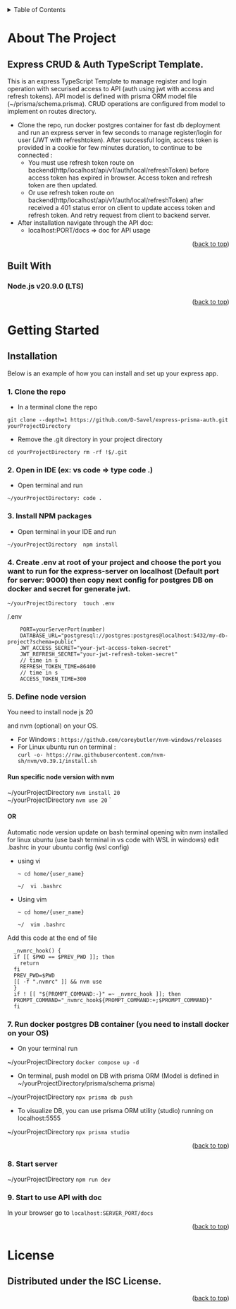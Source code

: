 <!-- TABLE OF CONTENTS -->
<details>
  <summary>Table of Contents</summary>
  <ol>
    <li>
      <a href="#about-the-project">About The Project</a>
      <ul>
        <li><a href="#built-with">Built With</a></li>
      </ul>
    </li>
    <li>
      <a href="#getting-started">Getting Started</a>
      <ul>
         <li><a href="#installation">Installation</a></li>
      </ul>
    </li>
       <li><a href="#license">License</a></li>
  </ol>
</details>



<!-- ABOUT THE PROJECT -->
# About The Project

## Express CRUD & Auth TypeScript Template. 

This is an express TypeScript Template to manage register and login operation with securised access to API (auth using jwt with access and refresh tokens). API model is defined with prisma ORM model file (~/prisma/schema.prisma). CRUD operations are configured from model to implement on routes directory.

+ Clone the repo, run docker postgres container for fast db deployment and run an express server in few seconds to manage register/login for user (JWT with refreshtoken). After successful login, access token is provided in a cookie for few minutes duration, to continue to be connected :  
  - You must use refresh token route on backend(http/localhost/api/v1/auth/local/refreshToken) before access token has expired in browser. Access token and refresh token are then updated.
  - Or use refresh token route on backend(http/localhost/api/v1/auth/local/refreshToken) after received a 401 status error on client to update access token and refresh token. And retry request from client to backend server.
+ After installation navigate through the API doc:
  - localhost:PORT/docs => doc for API usage


<p align="right">(<a href="#readme-top">back to top</a>)</p>


## Built With

### Node.js v20.9.0 (LTS)

<p align="right">(<a href="#readme-top">back to top</a>)</p>


<!-- GETTING STARTED -->
# Getting Started

## Installation

Below is an example of how you can install and set up your express app.

### 1. Clone the repo

- In a terminal clone the repo

`
    git clone --depth=1 https://github.com/D-Savel/express-prisma-auth.git yourProjectDirectory
`
- Remove the .git directory in your project directory

`
    cd yourProjectDirectory
    rm -rf !$/.git
`

### 2. Open in IDE (ex: vs code => type code .)
- Open terminal and run

`
  ~/yourProjectDirectory: code .
`

### 3. Install NPM packages
- Open terminal in your IDE and run

`
  ~/yourProjectDirectory  npm install
 `

### 4. Create .env at root of your project and choose the port you want to run for the express-server on localhost (Default port for server: 9000) then copy next config for postgres DB on docker and secret for generate jwt.

  `~/yourProjectDirectory  touch .env`

  /.env 
  
```
    PORT=yourServerPort(number)
    DATABASE_URL="postgresql://postgres:postgres@localhost:5432/my-db-project?schema=public"
    JWT_ACCESS_SECRET="your-jwt-access-token-secret"
    JWT_REFRESH_SECRET="your-jwt-refresh-token-secret"
    // time in s
    REFRESH_TOKEN_TIME=86400
    // time in s
    ACCESS_TOKEN_TIME=300
```

### 5. Define node version

  You need to install node js 20  

  and nvm (optional) on your OS.  
  - For Windows :
  `https://github.com/coreybutler/nvm-windows/releases`
  - For Linux ubuntu run on terminal :  
  `curl -o- https://raw.githubusercontent.com/nvm-sh/nvm/v0.39.1/install.sh`
  
  #### Run specific node version with nvm

  ~/yourProjectDirectory `nvm install 20`   
  ~/yourProjectDirectory `nvm use 20`
`

  #### OR

  Automatic node version update on bash terminal opening witn nvm installed for linux ubuntu (use bash terminal in vs code with WSL in windows)
  edit .bashrc in your ubuntu config (wsl config)

+  using vi

    `~ cd home/{user_name}`

    `~/  vi .bashrc` 

+  Using vim

      `~ cd home/{user_name}`

      `~/  vim .bashrc `

  Add this code at the end of file
  
```
  _nvmrc_hook() {
  if [[ $PWD == $PREV_PWD ]]; then
    return
  fi
  PREV_PWD=$PWD
  [[ -f ".nvmrc" ]] && nvm use
  }
  if ! [[ "${PROMPT_COMMAND:-}" =~ _nvmrc_hook ]]; then
  PROMPT_COMMAND="_nvmrc_hook${PROMPT_COMMAND:+;$PROMPT_COMMAND}"
  fi
```
### 7. Run docker postgres DB container (you need to install docker on your OS)
- On your terminal run  

 ~/yourProjectDirectory  `docker compose up -d`

  - On terminal, push model on DB with prisma ORM (Model is defined in ~/yourProjectDirectory/prisma/schema.prisma)  

 ~/yourProjectDirectory   `npx prisma db push`

  - To visualize DB, you can use prisma ORM utility (studio) running on localhost:5555  

 ~/yourProjectDirectory   `npx prisma studio`


<p align="right">(<a href="#readme-top">back to top</a>)</p>

### 8. Start server

 ~/yourProjectDirectory   `npm run dev`

 ### 9. Start to use API with doc

 In your browser go to  `localhost:SERVER_PORT/docs`


<p align="right">(<a href="#readme-top">back to top</a>)</p>

# License

## Distributed under the ISC License.

<p align="right">(<a href="#readme-top">back to top</a>)</p>
